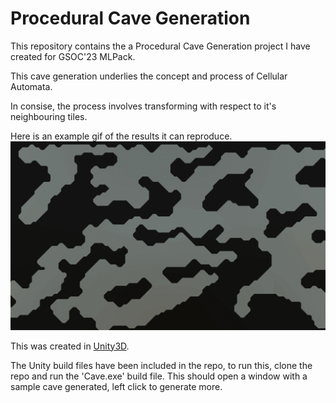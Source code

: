 # Procedural Cave Generation
This repository contains the a Procedural Cave Generation project I have created for GSOC'23 MLPack.

This cave generation underlies the concept and process of Cellular Automata.

In consise, the process involves transforming with respect to it's neighbouring tiles.

Here is an example gif of the results it can reproduce.
![alt text](https://github.com/doorkn-b/Procedural-Cave-Generation/blob/master/CaveExample.gif)

This was created in [Unity3D](https://unity.com/).

The Unity build files have been included in the repo, to run this, clone the repo and run the 'Cave.exe' build file.
This should open a window with a sample cave generated, left click to generate more.
